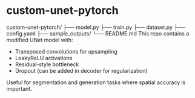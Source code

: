 # custom-unet-pytorch

custom-unet-pytorch/
├── model.py
├── train.py
├── dataset.py
├── config.yaml
├── sample_outputs/
└── README.md
This repo contains a modified UNet model with:

- Transposed convolutions for upsampling
- LeakyReLU activations
- Residual-style bottleneck
- Dropout (can be added in decoder for regularization)

Useful for segmentation and generation tasks where spatial accuracy is important.
